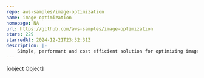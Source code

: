 ```yaml
---
repo: aws-samples/image-optimization
name: image-optimization
homepage: NA
url: https://github.com/aws-samples/image-optimization
stars: 229
starredAt: 2024-12-21T23:32:31Z
description: |-
    Simple, performant and cost efficient solution for optimizing images using Amazon CloudFront, Amazon S3 and AWS Lambda
---
```


[object Object]
